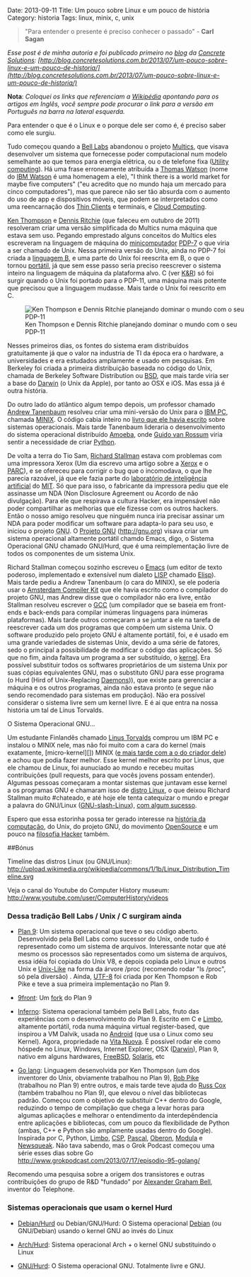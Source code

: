 Date: 2013-09-11
Title: Um pouco sobre Linux e um pouco de história
Category: historia
Tags: linux, minix, c, unix

> "Para entender o presente é preciso conhecer o passado" - **Carl Sagan**

*Esse post é de minha autoria e foi publicado primeiro no [blog](http://blog.concretesolutions.com.br/) da [Concrete Solutions](http://www.concretesolutions.com.br/): [http://blog.concretesolutions.com.br/2013/07/um-pouco-sobre-linux-e-um-pouco-de-historia/](http://blog.concretesolutions.com.br/2013/07/um-pouco-sobre-linux-e-um-pouco-de-historia/)*

**Nota**: *Coloquei os links que referenciam a [Wikipédia](http://en.wikipedia.org/wiki/Wikipedia) apontando para os artigos em Inglês, você sempre pode procurar o link para a versão em Português na barra na lateral esquerda.*

Para entender o que é o Linux e o porque dele ser como é, é preciso saber como ele surgiu.

Tudo começou quando a [Bell Labs][] abandonou o projeto [Multics][], que visava desenvolver um sistema que fornecesse poder computacional num modelo semelhante ao que temos para energia elétrica, ou o de telefone fixa ([Utility computing][]). Há uma frase erroneamente atribuída a [Thomas Watson][] (nome do [IBM Watson][] é uma homenagem a ele), "I think there is a world market for maybe five computers" ("eu acredito que no mundo haja um mercado para cinco computadores"), mas que parece não ser tão absurda com o aumento do uso de app e dispositivos móveis, que podem se interpretados como uma reencarnação dos [Thin Clients][] e terminais, e [Cloud Computing][].

[Ken Thompson][] e [Dennis Ritchie][] (que faleceu em outubro de 2011) resolveram criar uma versão simplificada do Multics numa máquina que estava sem uso. Pegando emprestado alguns conceitos do Multics eles escreveram na linguagem de máquina do [minicomputador][] [PDP-7][] o que viria a ser chamado de Unix. Nessa primeira versão do Unix, ainda no PDP-7 foi criada a [linguagem B][], e uma parte do Unix foi reescrita em B, o que o tornou [portátil][], já que sem esse passo seria preciso reescrever o sistema inteiro na linguagem de máquina da plataforma alvo. C (ver [K&R][]) só foi surgir quando o Unix foi portado para o PDP-11, uma máquina mais potente que precisou que a linguagem mudasse. Mais tarde o Unix foi reescrito em C.

<figure style="float:none; width:100%">
    <img alt="Ken Thompson e Dennis Ritchie planejando dominar o mundo com o seu PDP-11" src="../static/images/Ken_Thompson_and_Dennis_Ritchie_in_front_of_a_pdp11.png" />
    <figcaption>Ken Thompson e Dennis Ritchie planejando dominar o mundo com o seu PDP-11</figcaption>
</figure>

Nesses primeiros dias, os fontes do sistema eram distribuídos gratuitamente já que o valor na industria de TI da época era o hardware, a universidades e era estudados amplamente e usado em pesquisas. Em Berkeley foi criada a primeira distribuição baseada no código do Unix, chamada de Berkeley Software Distribution ou [BSD][], que mais tarde viria ser a base do [Darwin][] (o Unix da Apple), por tanto ao OSX e iOS. Mas essa já é outra história. 

Do outro lado do atlântico algum tempo depois, um professor chamado [Andrew Tanenbaum][] resolveu criar uma mini-versão do Unix para o [IBM PC][], chamada [MINIX][]. O código cabia inteiro no [livro que ele havia escrito][livro_tanenbaum] sobre sistemas operacionais. Mais tarde Tanenbaum lideraria o desenvolvimento do sistema operacional distribuído [Amoeba][], onde [Guido van Rossum][] viria sentir a necessidade de criar [Python][].

De volta a terra do Tio Sam, [Richard Stallman][] estava com problemas com uma impressora Xerox (Um dia escrevo uma artigo sobre a [Xerox] e o [PARC]), e se ofereceu para corrigir o bug que o incomodava, o que lhe parecia razoável, já que ele fazia parte do [laboratório de inteligência artificial][lab_ia] do [MIT][]. Só que para isso, o fabricante da impressora pediu que ele assinasse um NDA (Non Disclosure Agreement ou Acordo de não divulgação). Para ele que respirava a cultura Hacker, era impensável não poder compartilhar as melhorias que ele fizesse com os outros hackers. Então o nosso amigo resolveu que ninguém nunca iria precisar assinar um NDA para poder modificar um software para adapta-lo para seu uso, e iniciou o projeto <abbr title="(GNU (GNU (GNU is Not Unix) is Not Unix) is Not Unix)">GNU</abbr>. O [Projeto GNU][] (<http://gnu.org>) visava criar um sistema operacional altamente portátil chamdo Emacs, digo, o Sistema Operacional GNU chamado GNU/Hurd, que é uma reimplementação livre de todos os componentes de um sistema Unix.

Richard Stallman começou sozinho escreveu o [Emacs][] (um editor de texto poderoso, implementado e extensível num dialeto [LISP][] chamado [Elisp][]). Mais tarde pediu a Andrew Tanenbaum (o cara do MINIX), se ele poderia usar o [Amsterdam Compiler Kit][] que ele havia escrito como o compilador do projeto GNU, mas Andrew disse que o compilador não era livre, então Stallman resolveu escrever o [GCC][] (um compilador que se baseia em front-ends e back-ends para compilar inúmeras linguagens para inúmeras plataformas). Mais tarde outros começaram a se juntar a ele na tarefa de reescrever cada um dos programas que compõem um sistema Unix. O software produzido pelo projeto GNU é altamente portátil, foi, e é usado em uma grande variedades de sistemas Unix, devido a uma série de fatores, sedo o principal a possibilidade de modificar o código das aplicações. Só que no fim, ainda faltava um programa a ser substituído, o [kernel][]. Era possível substituir todos os softwares proprietários de um sistema Unix por suas cópias equivalentes GNU, mas o substituto GNU para esse programa (o Hurd (Hird of Unix-Replacing [Daemons][])), que existe para gerenciar a máquina e os outros programas, ainda não estava pronto (e segue não sendo recomendado para sistemas em produção). Não era possível considerar o sistema livre sem um kernel livre. E é ai que entra na nossa história um tal de Linus Torvalds.

O Sistema Operacional GNU...

Um estudante Finlandês chamado [Linus Torvalds][] comprou um IBM PC e instalou o MINIX nele, mas não foi muito com a cara do kernel (mais exatamente, [micro-kernel][]) MINIX ([e mais tarde com a o do criador dele][linux_x_tanenbaum]) e achou que podia fazer melhor. Esse kernel melhor escrito por Linus, que ele chamou de Linux, foi aunuciado ao mundo e recebeu muitas contribuições (pull requests, para que vocês jovens possam entender). Algumas pessoas começaram a montar sistemas que juntavam esse kernel a os programas GNU e chamaram isso de [distro Linux][], o que deixou Richard Stallman muito #chateado, e até hoje ele tenta catequizar o mundo e pregar a palavra do GNU/Linux ([GNU-slash-Linux][]), [com algum sucesso][].

Espero que essa estorinha possa ter gerado interesse na [história da computação][], do Unix, do projeto GNU, do movimento [OpenSource][] e um pouco na [filosofia Hacker][] também.

##Bónus

Timeline das distros Linux (ou GNU/Linux): <http://upload.wikimedia.org/wikipedia/commons/1/1b/Linux_Distribution_Timeline.svg>

Veja o canal do Youtube do Computer History museum: <http://www.youtube.com/user/ComputerHistory/videos>


### Dessa tradição Bell Labs / Unix / C surgiram ainda

* [Plan 9][]: Um sistema operacional que teve o seu código aberto. Desenvolvido pela Bell Labs como sucessor do Unix, onde tudo é representado como um sistema de arquivos. Interessante notar que até mesmo os processos são representados como um sistema de arquivos, essa idéia foi copiada do Unix V8, e depois copiada pelo Linux e outros Unix e [Unix-Like][] na forma da árvore /proc (recomendo rodar "ls /proc", só pela diversão) . Ainda, [UTF-8][] foi criada por Ken Thompson e Rob Pike e teve a sua primeira implementação no Plan 9.

* [9front][]: Um [fork][] do Plan 9

* [Inferno][]: Sistema operacional também pela Bell Labs, fruto das experiências com o desenvolvimento do Plan 9. Escrito em C e [Limbo][], altamente portátil, roda numa máquina virtual register-based, que inspirou a VM Dalvik, usada no [Android][] (que usa o Linux como seu Kernel). Agora, propriedade na [Vita Nuova][]. É possível rodar ele como hóspede no Linux, Windows, Internet Explorer, OSX ([Darwin][]), Plan 9, nativo em alguns hardwares, [FreeBSD][], [Solaris][], etc

* [Go lang][]: Linguagem desenvolvida por Ken Thompson (um dos inventorer do Unix, obviamente trabalhou no Plan 9), [Rob Pike][] (trabalhou no Plan 9) entre outros, e mais tarde teve ajuda do [Russ Cox][] (também trabalhou no Plan 9), que elevou o nível das bibliotecas padrão. Começou com o objetivo de substituir C++ dentro do Google, reduzindo o tempo de compilação que chega a levar horas para algumas aplicações e melhorar o entendimento da interdepêndencia entre aplicações e bibliotecas, com um pouco da flexibilidade de Python (ambas, C++ e Python são amplamente usadas dentro do Google). Inspirada por C, Python, [Limbo][], [CSP][], [Pascal][], [Oberon][], [Modula][] e [Newsqueak][]. Não tava sabendo, mas o Grok Podcast começou uma série esses dias sobre Go <http://www.grokpodcast.com/2013/07/17/episodio-95-golang/>


Recomendo uma pesquisa sobre a origem dos transistores e outras contribuições do grupo de R&D "fundado" por [Alexander Graham Bell][], inventor do Telephone.

### Sistemas operacionais que usam o kernel Hurd

* [Debian/Hurd][] ou Debian/GNU/Hurd: O Sistema operacional [Debian][] (ou GNU/Debian) usando o kernel GNU ao invés do Linux

* [Arch/Hurd][]: Sistema operacional Arch + o kernel GNU substituindo o Linux

* [GNU/Hurd][]: O Sistema operacional GNU. Totalmente livre e GNU.


[Bell Labs]: http://en.wikipedia.org/wiki/Bell_labs
[Multics]: http://en.wikipedia.org/wiki/Multics#Project_history
[Utility computing]: http://en.wikipedia.org/wiki/Computing_utility
[Thomas Watson]: http://en.wikipedia.org/wiki/Thomas_J._Watson
[IBM Watson]: http://en.wikipedia.org/wiki/IBM_Watson
[Thin Clients]: http://en.wikipedia.org/wiki/Thin_client
[Cloud Computing]: http://en.wikipedia.org/wiki/Cloud_computing

[Ken Thompson]: http://en.wikipedia.org/wiki/Ken_Thompson
[Dennis Ritchie]: http://en.wikipedia.org/wiki/Dennis_Ritchie
[PDP-7]: http://en.wikipedia.org/wiki/PDP-7
[minicomputador]: http://en.wikipedia.org/wiki/Minicomputer
[linguagem B]: http://en.wikipedia.org/wiki/B_%28programming_language%29
[portátil]: http://en.wikipedia.org/wiki/Porting
[K&R]: http://en.wikipedia.org/wiki/C_%28programming_language%29#K.26R_C

[BSD]: http://en.wikipedia.org/wiki/Berkeley_Software_Distribution
[Darwin]: http://en.wikipedia.org/wiki/Darwin_%28operating_system%29

[Andrew Tanenbaum]: http://en.wikipedia.org/wiki/Andrew_S._Tanenbaum
[IBM PC]: http://en.wikipedia.org/wiki/IBM_PC
[MINIX]: http://en.wikipedia.org/wiki/Minix
[livro_tanenbaum]: http://en.wikipedia.org/wiki/Operating_Systems:_Design_and_Implementation 
[Amoeba]: http://en.wikipedia.org/wiki/Amoeba_distributed_operating_system
[Guido van Rossum]: http://en.wikipedia.org/wiki/Guido_van_Rossum
[Python]: http://en.wikipedia.org/wiki/Python_%28programming_language%29

[Richard Stallman]: http://en.wikipedia.org/wiki/Richard_stallman
[Xerox]: http://en.wikipedia.org/wiki/Xerox
[PARC]: http://en.wikipedia.org/wiki/PARC_%28company%29
[lab_ia]: http://en.wikipedia.org/wiki/MIT_Artificial_Intelligence_Laboratory
[MIT]: http://en.wikipedia.org/wiki/Massachusetts_Institute_of_Technology
[Projeto GNU]: http://en.wikipedia.org/wiki/GNU_Project
[GNU/Hurd]: http://www.gnu.org/software/hurd/hurd/what_is_the_gnu_hurd.html

[Emacs]: http://en.wikipedia.org/wiki/Emacs
[LISP]: http://en.wikipedia.org/wiki/Lisp_programming_language
[Elisp]: http://en.wikipedia.org/wiki/Emacs_Lisp
[Amsterdam Compiler Kit]: http://en.wikipedia.org/wiki/Amsterdam_Compiler_Kit
[GCC]: http://en.wikipedia.org/wiki/GNU_Compiler_Collection
[kernel]: http://en.wikipedia.org/wiki/Kernel_(computing)
[Daemons]: http://en.wikipedia.org/wiki/Daemon_%28computing%29

[Linus Torvalds]: http://en.wikipedia.org/wiki/Linus_Torvalds
[linux_x_tanenbaum]: http://en.wikipedia.org/wiki/Tanenbaum%E2%80%93Torvalds_debate
[distro Linux]: http://en.wikipedia.org/wiki/Linux_distribution
[GNU-slash-Linux]: http://www.gnu.org/gnu/linux-and-gnu.html
[com algum sucesso]: http://www.youtube.com/watch?feature=player_detailpage&v=SUJtMlEwd6Q#t=1200s

[história da computação]: https://en.wikipedia.org/wiki/History_of_computing
[OpenSource]: https://en.wikipedia.org/wiki/Open_source
[filosofia Hacker]: https://en.wikipedia.org/wiki/Hacker_ethic

[Plan 9]: http://en.wikipedia.org/wiki/Plan_9_from_Bell_Labs
[Unix-Like]: http://en.wikipedia.org/wiki/Unix-like
[UTF-8]: http://en.wikipedia.org/wiki/UTF-8
[9front]: http://en.wikipedia.org/wiki/9front
[fork]: http://en.wikipedia.org/wiki/Fork_%28software_development%29
[Inferno]: http://en.wikipedia.org/wiki/Inferno_%28operating_system%29
[Limbo]: http://en.wikipedia.org/wiki/Limbo_%28programming_language%29
[Android]: http://en.wikipedia.org/wiki/Android_%28operating_system%29
[Vita Nuova]: http://en.wikipedia.org/wiki/Vita_Nuova_Holdings
[FreeBSD]: http://en.wikipedia.org/wiki/Freebsd
[Solaris]: http://en.wikipedia.org/wiki/Solaris_%28operating_system%29
[Go lang]: http://en.wikipedia.org/wiki/Go_%28programming_language%29
[Rob Pike]: http://en.wikipedia.org/wiki/Rob_Pike
[Russ Cox]: http://swtch.com/~rsc/
[CSP]: http://en.wikipedia.org/wiki/Communicating_sequential_processes
[Pascal]: http://en.wikipedia.org/wiki/Pascal_%28programming_language%29
[Oberon]: http://en.wikipedia.org/wiki/Oberon_%28programming_language%29
[Modula]: http://en.wikipedia.org/wiki/Modula
[Newsqueak]: http://en.wikipedia.org/wiki/Newsqueak

[Alexander Graham Bell]: https://en.wikipedia.org/wiki/Alexander_Graham_Bell

[Debian/Hurd]: http://en.wikipedia.org/wiki/Debian_GNU/Hurd
[Debian]: http://en.wikipedia.org/wiki/Debian
[Arch/Hurd]: http://en.wikipedia.org/wiki/GNU_Hurd
